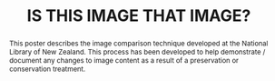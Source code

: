 ---
abstract: 'This poster describes the image comparison technique developed at the National
  Library of New Zealand. This process has been developed to help demonstrate / document
  any changes to image content as a result of a preservation or conservation treatment.

  '
creators:
- Jay Gattuso
date: null
document_url: https://services.phaidra.univie.ac.at/api/object/o:1424898/download
grand_parent: iPRES
institutions:
- National Library of New Zealand
keywords:
- integrity
- image comparison
- rmse
landing_page_url: https://phaidra.univie.ac.at/o:1424898
language: eng
layout: publication
license: CC BY 4.0 International
notes_url: null
parent: iPRES 2021
publication_type: poster
size: 313184
slides_url: null
source_name: iPRES
stream_url: null
title: IS THIS IMAGE THAT IMAGE?
year: 2021
---